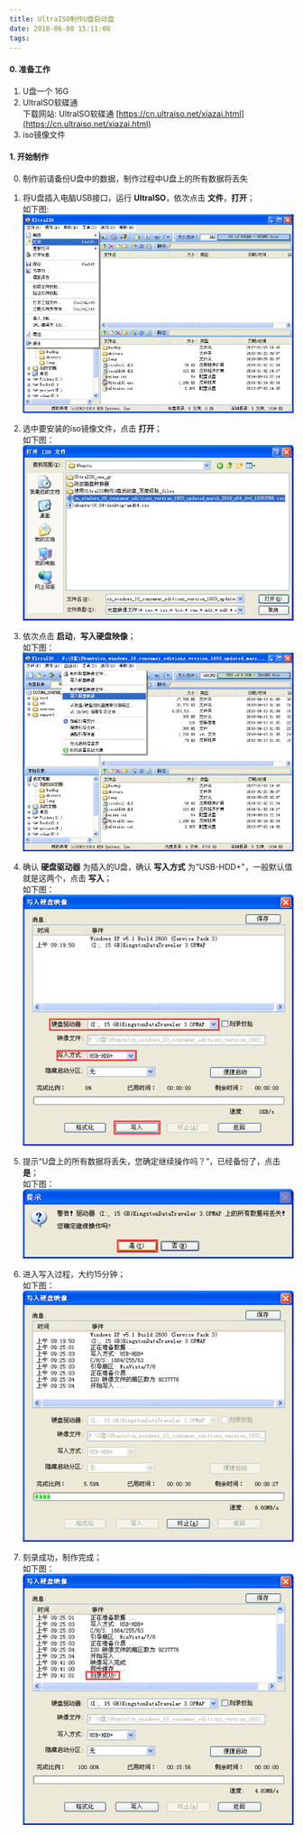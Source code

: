 ```yaml
---
title: UltraISO制作U盘启动盘
date: 2018-06-08 15:11:08
tags:
---
```

#### 0. 准备工作
1. U盘一个  16G
2. UltraISO软碟通  
下载网站: UltraISO软碟通 [https://cn.ultraiso.net/xiazai.html](https://cn.ultraiso.net/xiazai.html)  
3. iso镜像文件

<!--缺UltraISO软碟通下载与安装-->
<!--缺iso文件下载-->

#### 1. 开始制作
0. 制作前请备份U盘中的数据，制作过程中U盘上的所有数据将丢失
1. 将U盘插入电脑USB接口，运行 **UltraISO**，依次点击 **文件**，**打开**；  
如下图:  
![点击打开](https://raw.githubusercontent.com/b31jsc/img/master/UltraISO%E5%88%B6%E4%BD%9CU%E7%9B%98%E5%90%AF%E5%8A%A8%E7%9B%98/UltraISO%E5%88%B6%E4%BD%9CU%E7%9B%98%E5%90%AF%E5%8A%A8%E7%9B%981-%E7%82%B9%E5%87%BB%E6%89%93%E5%BC%80.png)

2. 选中要安装的iso镜像文件，点击 **打开**；  
如下图：  
![选中文件](https://raw.githubusercontent.com/b31jsc/img/master/UltraISO%E5%88%B6%E4%BD%9CU%E7%9B%98%E5%90%AF%E5%8A%A8%E7%9B%98/UltraISO%E5%88%B6%E4%BD%9CU%E7%9B%98%E5%90%AF%E5%8A%A8%E7%9B%982-%E9%80%89%E4%B8%AD%E6%96%87%E4%BB%B6.png)

3. 依次点击 **启动**，**写入硬盘映像**；  
如下图：  
![写入硬盘映像](https://raw.githubusercontent.com/b31jsc/img/master/UltraISO%E5%88%B6%E4%BD%9CU%E7%9B%98%E5%90%AF%E5%8A%A8%E7%9B%98/UltraISO%E5%88%B6%E4%BD%9CU%E7%9B%98%E5%90%AF%E5%8A%A8%E7%9B%983-%E5%86%99%E5%85%A5%E7%A1%AC%E7%9B%98%E9%95%9C%E5%83%8F.png)

4. 确认 **硬盘驱动器** 为插入的U盘，确认 **写入方式** 为"USB-HDD+"，一般默认值就是这两个，点击 **写入**；  
如下图：  
![点击写入](https://raw.githubusercontent.com/b31jsc/img/master/UltraISO%E5%88%B6%E4%BD%9CU%E7%9B%98%E5%90%AF%E5%8A%A8%E7%9B%98/UltraISO%E5%88%B6%E4%BD%9CU%E7%9B%98%E5%90%AF%E5%8A%A8%E7%9B%984-%E7%82%B9%E5%87%BB%E5%86%99%E5%85%A5.png)

5. 提示“U盘上的所有数据将丢失，您确定继续操作吗？”，已经备份了，点击 **是**；  
如下图：  
![是](https://raw.githubusercontent.com/b31jsc/img/master/UltraISO%E5%88%B6%E4%BD%9CU%E7%9B%98%E5%90%AF%E5%8A%A8%E7%9B%98/UltraISO%E5%88%B6%E4%BD%9CU%E7%9B%98%E5%90%AF%E5%8A%A8%E7%9B%985-%E6%98%AF.png)

6. 进入写入过程，大约15分钟；  
如下图：  
![写入过程](https://raw.githubusercontent.com/b31jsc/img/master/UltraISO%E5%88%B6%E4%BD%9CU%E7%9B%98%E5%90%AF%E5%8A%A8%E7%9B%98/UltraISO%E5%88%B6%E4%BD%9CU%E7%9B%98%E5%90%AF%E5%8A%A8%E7%9B%986-%E5%86%99%E5%85%A5%E8%BF%87%E7%A8%8B.png)
7. 刻录成功，制作完成；  
如下图：  
![刻录成功](https://raw.githubusercontent.com/b31jsc/img/master/UltraISO%E5%88%B6%E4%BD%9CU%E7%9B%98%E5%90%AF%E5%8A%A8%E7%9B%98/UltraISO%E5%88%B6%E4%BD%9CU%E7%9B%98%E5%90%AF%E5%8A%A8%E7%9B%987-%E5%88%BB%E5%BD%95%E6%88%90%E5%8A%9F.png)

